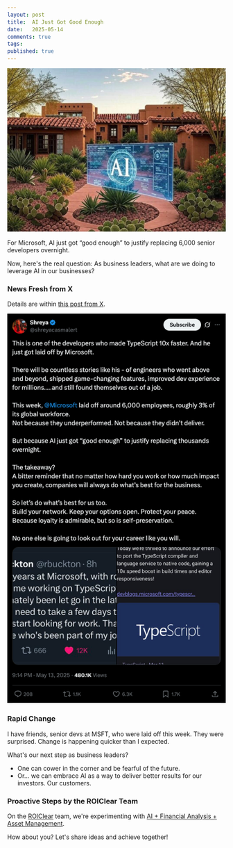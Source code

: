 ```yaml
---
layout: post
title:  AI Just Got Good Enough
date:   2025-05-14
comments: true
tags: 
published: true
---
```


<img src="/images/AI_real_estate.jpg" width="600" alt="AI Just Got Good Enough" title="AI Just Got Good Enough" /> 

For Microsoft, AI just got “good enough” to justify replacing 6,000 senior developers overnight.

Now, here's the real question: As business leaders, what are we doing to leverage AI in our businesses?

<!--more-->

### News Fresh from X

Details are within [this post from X](https://x.com/shreyacasmalert/status/1922505860926046240?s=61).

<img src="/images/ai_x_msft.png" width="600" alt="AI + Microsoft layoffs" title="AI + Microsoft layoffs" /> 


### Rapid Change

I have friends, senior devs at MSFT, who were laid off this week. They were surprised. Change is happening quicker than I expected.

What's our next step as business leaders?

* One can cower in the corner and be fearful of the future.
* Or... we can embrace AI as a way to deliver better results for our investors. Our customers.

### Proactive Steps by the ROIClear Team

On the [ROIClear](https://ROIClear.com) team, we're experimenting with [AI + Financial Analysis + Asset Management](/blog/2025/04/28/grok-financial-analysis-asset-management/).

How about you? Let's share ideas and achieve together!
